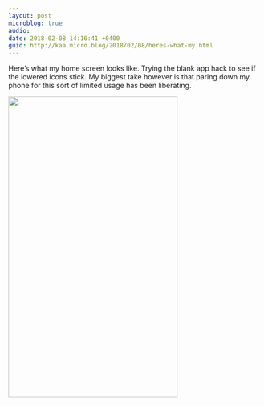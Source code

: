 ```yaml
---
layout: post
microblog: true
audio: 
date: 2018-02-08 14:16:41 +0400
guid: http://kaa.micro.blog/2018/02/08/heres-what-my.html
---
```

Here’s what my home screen looks like. Trying the blank app hack to see if the lowered icons stick. My biggest take however is that paring down my phone for this sort of limited usage has been liberating.

<img src="http://kaa.micro.blog/uploads/2018/d01d15459e.jpg" width="337" height="600" />
